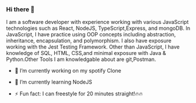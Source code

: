 ### Hi there 👋

I am a software developer with experience working with various JavaScript technologies such as React, NodeJS, TypeScript,Express, and mongoDB. In JavaScript, I have practice using OOP concepts including abstraction, inheritance, encapsulation, and polymorphism. I also have exposure working with the Jest Testing Framework.  Other than JavaScript, I have knowledge of SQL, HTML, CSS,and minimal exposure with Java & Python.Other Tools I am knowledgable about are git,Postman.



- 🔭 I’m currently working on my spotify Clone
- 🌱 I’m currently learning NodeJS

- ⚡ Fun fact: I can freestyle for 20 minutes straight!🔥🔥

